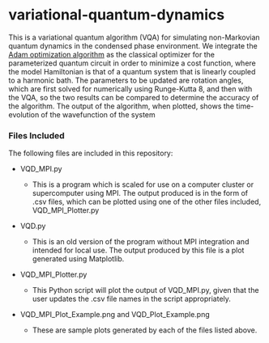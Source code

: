 # variational-quantum-dynamics
This is a variational quantum algorithm (VQA) for simulating non-Markovian quantum dynamics in the condensed phase environment. We integrate the [Adam optimization algorithm](https://arxiv.org/pdf/1412.6980) as the classical optimizer for the parameterized quantum circuit in order to minimize a cost function, where the model Hamiltonian is that of a quantum system that is linearly coupled to a harmonic bath. The parameters to be updated are rotation angles, which are first solved for numerically using Runge-Kutta 8, and then  with the VQA, so the two results can be compared to determine the accuracy of the algorithm. The output of the algorithm, when plotted, shows the time-evolution of the wavefunction of the system

### Files Included

The following files are included in this repository:

- VQD_MPI.py
    - This is a program which is scaled for use on a computer cluster or supercomputer using MPI. The output produced is in the form of .csv files, which can be plotted using one of the other files included, VQD_MPI_Plotter.py

- VQD.py
    - This is an old version of the program without MPI integration and intended for local use. The output produced by this file is a plot generated using Matplotlib.

- VQD_MPI_Plotter.py
    - This Python script will plot the output of VQD_MPI.py, given that the user updates the .csv file names in the script appropriately. 

- VQD_MPI_Plot_Example.png and VQD_Plot_Example.png
    - These are sample plots generated by each of the files listed above.

